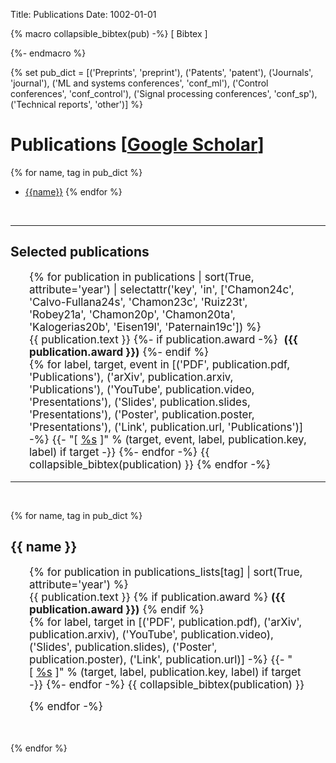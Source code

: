 Title: Publications
Date: 1002-01-01

<style>
.pubs_list ul{
  padding: 0 30px;
  font-size: 17px;
  list-style-type: none;
}

.pubs_list li{
  margin: 0 0 15px 0;
}

/* Style the button that is used to open and close the collapsible content */
.collapsible a {
  cursor: pointer;
}

.active {
  font-weight: bold;
}

.collapsible p {
  margin: 0;
}

/* Style the collapsible content. Note: hidden by default */
.collapsible-content {
  display: none;
  overflow: hidden;
  margin-top: 1rem;
}
</style>


{% macro collapsible_bibtex(pub) -%}
<span class="collapsible">
[&nbsp;<a class="collapsible_link">Bibtex</a>&nbsp;]
<div class="collapsible-content">
<pre>{{ pub.bibtex }}</pre>
</div>
</span>
{%- endmacro %}


{% set pub_dict = [('Preprints', 'preprint'), ('Patents', 'patent'), ('Journals', 'journal'), ('ML and systems conferences', 'conf_ml'), ('Control conferences', 'conf_control'), ('Signal processing conferences', 'conf_sp'), ('Technical reports', 'other')] %}

# Publications [[Google Scholar](https://scholar.google.ca/citations?user=FIm-l-sAAAAJ&hl=en)]

{% for name, tag in pub_dict %}
- [{{name}}](#{{tag}})
{% endfor %}

&nbsp;

-----

## Selected publications

<div class="pubs_list">
<ul>
  {% for publication in publications | sort(True, attribute='year') | selectattr('key', 'in', ['Chamon24c', 'Calvo-Fullana24s', 'Chamon23c', 'Ruiz23t', 'Robey21a', 'Chamon20p', 'Chamon20ta', 'Kalogerias20b', 'Eisen19l', 'Paternain19c']) %}
  <li id='{{ publication.key }}'>
    {{ publication.text }}
    {%- if publication.award -%}
      &nbsp;<strong>({{ publication.award }})</strong>
    {%- endif %}
    <br />
    {% for label, target, event in [('PDF', publication.pdf, 'Publications'), ('arXiv', publication.arxiv, 'Publications'), ('YouTube', publication.video, 'Presentations'), ('Slides', publication.slides, 'Presentations'), ('Poster', publication.poster, 'Presentations'), ('Link', publication.url, 'Publications')] -%}
      {{- "[&nbsp;<a href=\"%s\" onClick=\"gtag('event', '%s', {'event_category' : '%s', 'event_label' : '%s'});\">%s</a>&nbsp;]" % (target, event, label, publication.key, label) if target -}}
    {%- endfor -%}
    {{ collapsible_bibtex(publication) }}
  {% endfor -%}
</ul>
</div>

-----

&nbsp;

{% for name, tag in pub_dict %}
<h2 id="{{ tag }}">{{ name }}</h2>

<div class="pubs_list">
<ul>
  {% for publication in publications_lists[tag] | sort(True, attribute='year') %}
    <li id='{{ publication.key }}'>
      {{ publication.text }}
      {% if publication.award %}
        <strong>({{ publication.award }})</strong>
      {% endif %}
    <br />
    {% for label, target in [('PDF', publication.pdf), ('arXiv', publication.arxiv), ('YouTube', publication.video), ('Slides', publication.slides), ('Poster', publication.poster), ('Link', publication.url)] -%}
      {{- "[&nbsp;<a href=\"%s\" onClick=\"gtag('event', 'Publications', {'event_category' : '%s', 'event_label' : '%s'});\">%s</a>&nbsp;]" % (target, label, publication.key, label) if target -}}
    {%- endfor -%}
    {{ collapsible_bibtex(publication) }}
    </li>
  {% endfor -%}
</ul>
</div>

&nbsp;

{% endfor %}



<script>
var coll = document.getElementsByClassName("collapsible");
var i;

for (i = 0; i < coll.length; i++) {
  coll[i].getElementsByClassName("collapsible_link")[0].addEventListener("click", function() {
    this.classList.toggle("active");

    // Sentinel
    var content = this.nextElementSibling;
    while (content) {
      if (content.matches('.collapsible-content')) break;
      content = sibling.nextElementSibling;
    }

    if (content.style.display === "block") {
      content.style.display = "none";
    } else {
      content.style.display = "block";
    }
  });
}
</script>
